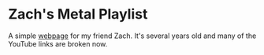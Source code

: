 # Zach's Metal Playlist

A simple [webpage](https://petergrace1618.github.io/zachs-metal-playlist) for my friend Zach. It's several years old and many of the YouTube links are broken now.

